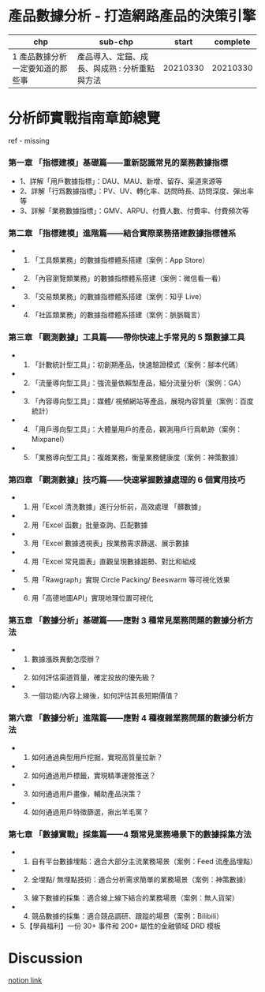 # 產品數據分析 - 打造網路產品的決策引擎

chp|sub-chp|start|complete
---|----|-----|-----|
1 產品數據分析一定要知道的那些事| 產品導入、定錨、成長、與成熟 : 分析重點與方法|20210330|20210330



# 分析師實戰指南章節總覽

ref - missing

### 第一章 「指標建模」基礎篇——重新認識常見的業務數據指標

- 1、詳解「用戶數據指標」：DAU、MAU、新增、留存、渠道來源等
- 2、詳解「行爲數據指標」：PV、UV、轉化率、訪問時長、訪問深度、彈出率等
- 3、詳解「業務數據指標」：GMV、ARPU、付費人數、付費率、付費頻次等

### 第二章 「指標建模」進階篇——結合實際業務搭建數據指標體系

- 1. 「工具類業務」的數據指標體系搭建（案例：App Store）
- 2. 「內容瀏覽類業務」的數據指標體系搭建（案例：微信看一看）
- 3. 「交易類業務」的數據指標體系搭建（案例：知乎 Live）
- 4. 「社區類業務」的數據指標體系搭建（案例：脈脈職言）

### 第三章 「觀測數據」工具篇——帶你快速上手常見的 5 類數據工具

- 1. 「計數統計型工具」：初創期產品，快速驗證模式（案例：腳本代碼）
- 2. 「流量導向型工具」：強流量依賴型產品，細分流量分析（案例：GA）
- 3. 「內容導向型工具」：媒體/ 視頻網站等產品，展現內容質量（案例：百度統計）
- 4. 「用戶導向型工具」：大體量用戶的產品，觀測用戶行爲軌跡（案例：Mixpanel）
- 5. 「業務導向型工具」：複雜業務，衡量業務健康度（案例：神策數據）

### 第四章 「觀測數據」技巧篇——快速掌握數據處理的 6 個實用技巧

- 1. 用「Excel 清洗數據」進行分析前，高效處理 「髒數據」
- 2. 用「Excel 函數」批量查詢、匹配數據
- 3. 用「Excel 數據透視表」按業務需求篩選、展示數據
- 4. 用「Excel 常見圖表」直觀呈現數據趨勢、對比和組成
- 5. 用「Rawgraph」實現 Circle Packing/ Beeswarm 等可視化效果
- 6. 用「高德地圖API」實現地理位置可視化

### 第五章 「數據分析」基礎篇——應對 3 種常見業務問題的數據分析方法

- 1. 數據漲跌異動怎麼辦？
- 2. 如何評估渠道質量，確定投放的優先級？
- 3. 一個功能/內容上線後，如何評估其長短期價值？

### 第六章 「數據分析」進階篇——應對 4 種複雜業務問題的數據分析方法

- 1. 如何通過典型用戶挖掘，實現高質量拉新？
- 2. 如何通過用戶標籤，實現精準運營推送？
- 3. 如何通過用戶畫像，輔助產品決策？
- 4. 如何通過用戶特徵篩選，揪出羊毛黨？

### 第七章 「數據實戰」採集篇——4 類常見業務場景下的數據採集方法

- 1. 自有平台數據埋點：適合大部分主流業務場景（案例：Feed 流產品埋點）
- 2. 全埋點/ 無埋點技術：適合分析需求簡單的業務場景（案例：神策數據）
- 3. 線下數據的採集：適合線上線下結合的業務場景（案例：無人貨架）
- 4. 競品數據的採集：適合競品調研、跟蹤的場景（案例：Bilibili）
- 5.【學員福利】一份 30+ 事件和 200+ 屬性的金融領域 DRD 模板

# Discussion

[notion link](notion.so/17a2034279eb48ed89ac33aed46ca5b0?v=89133e9826104d6a947c95cb4c719bf7)